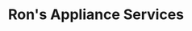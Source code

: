 ---
title: "Ron's Appliance Services"
url: /libby/rons-appliance-services/
shop: Haushaltsgeräte
---